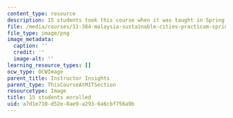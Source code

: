 ```yaml
---
content_type: resource
description: 15 students took this course when it was taught in Spring 2016.
file: /media/courses/11-384-malaysia-sustainable-cities-practicum-spring-2018/a7d1e710d52e8ae9a2936a6cbf756a9b_15.png
file_type: image/png
image_metadata:
  caption: ''
  credit: ''
  image-alt: ''
learning_resource_types: []
ocw_type: OCWImage
parent_title: Instructor Insights
parent_type: ThisCourseAtMITSection
resourcetype: Image
title: 15 students enrolled
uid: a7d1e710-d52e-8ae9-a293-6a6cbf756a9b
---
```

